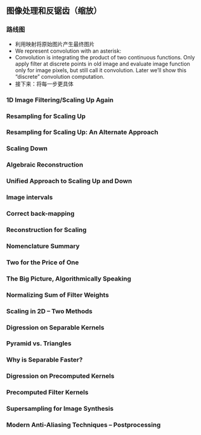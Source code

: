 ## 图像处理和反锯齿（缩放） ##

### 路线图 ###
- 利用映射将原始图片产生最终图片
- We represent convolution with an asterisk:
- Convolution is integrating the product of two continuous functions. Only apply filter at discrete points in old image and evaluate image function only for image pixels, but still call it convolution. Later we’ll show this “discrete” convolution computation. 
- 接下来：将每一步更具体

### 1D Image Filtering/Scaling Up Again ###

### Resampling for Scaling Up ###

### Resampling for Scaling Up: An Alternate Approach ###

### Scaling Down ###

### Algebraic Reconstruction ###

### Unified Approach to Scaling Up and Down ###

### Image intervals ###

### Correct back-mapping ###

### Reconstruction for Scaling ###

### Nomenclature Summary ###

### Two for the Price of One ###

### The Big Picture, Algorithmically Speaking ###

### Normalizing Sum of Filter Weights ###

### Scaling in 2D – Two Methods ###

### Digression on Separable Kernels ###

### Pyramid vs. Triangles ###

### Why is Separable Faster? ###

### Digression on Precomputed Kernels ###

### Precomputed Filter Kernels ###

### Supersampling for Image Synthesis ###

### Modern Anti-Aliasing Techniques – Postprocessing ###